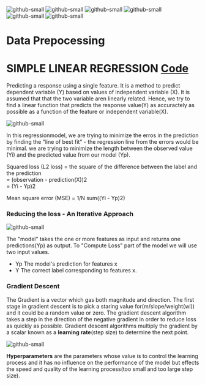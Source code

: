 ![github-small](https://camo.githubusercontent.com/bd3ac351e28b6e6d6a5dbe73fc4d6f49c87fe713e73f3a582ddfcc74633e2e39/68747470733a2f2f696d672e736869656c64732e696f2f62616467652f436f64652d507974686f6e2d696e666f726d6174696f6e616c3f7374796c653d666c6174266c6f676f3d707974686f6e266c6f676f436f6c6f723d776869746526636f6c6f723d333737364142)
![github-small](https://camo.githubusercontent.com/aa7054917c7c8fe73c9b61cdb674f7412c9c423d0aebf02ca478453ca7f0959b/68747470733a2f2f696d672e736869656c64732e696f2f62616467652f50616e6461732d696e666f726d6174696f6e616c3f7374796c653d666c6174266c6f676f3d70616e646173266c6f676f436f6c6f723d776869746526636f6c6f723d313530343538)
![github-small](https://camo.githubusercontent.com/def6624f7f52d3909e8e858b934f994c85e7b45e5f82667cd1137690064e961f/68747470733a2f2f696d672e736869656c64732e696f2f62616467652f4e756d50792d696e666f726d6174696f6e616c3f7374796c653d666c6174266c6f676f3d6e756d7079266c6f676f436f6c6f723d776869746526636f6c6f723d303133323433)
![github-small](https://camo.githubusercontent.com/9fe7d0c5bc695009af51786bfd406ca73f7b371cb678ee668804b086569cf6a4/68747470733a2f2f696d672e736869656c64732e696f2f62616467652f53636950792d696e666f726d6174696f6e616c3f7374796c653d666c6174266c6f676f3d7363697079266c6f676f436f6c6f723d776869746526636f6c6f723d384341414536)
![github-small](https://camo.githubusercontent.com/b13a12c010ff1051c318e7ca156e0f3b827a667b59886e89fd4aba2f53d6f507/68747470733a2f2f696d672e736869656c64732e696f2f62616467652f5363696b69744c6561726e2d696e666f726d6174696f6e616c3f7374796c653d666c6174266c6f676f3d7363696b69742d6c6561726e266c6f676f436f6c6f723d776869746526636f6c6f723d463739333145)
![github-small](https://camo.githubusercontent.com/faefc02a56789ea753692fdbbab144c3ac8f6dc0747cefcc92acb588f407a298/68747470733a2f2f696d672e736869656c64732e696f2f62616467652f54656e736f72466c6f772d696e666f726d6174696f6e616c3f7374796c653d666c6174266c6f676f3d54656e736f72466c6f77266c6f676f436f6c6f723d776869746526636f6c6f723d464636463030)
# Data Prepocessing






# SIMPLE LINEAR REGRESSION [Code](https://github.com/Seetharamkoya/100-Days-Of-ML-Code/blob/master/simple_Linear%20Regression.ipynb)
Predicting a response using a single feature.
It is a method to predict dependent variable (Y) based on values of independent variable (X). It is assumed that that the two variable aren linearly related. Hence, we try to find a linear function that predicts the response value(Y) as  accuractely as possible as a function of the feature or independent variable(X).

![github-small](https://www.skysilk.com/blog/wp-content/uploads/2018/09/SimpleLinearRegressionEquation.jpg)

In this regressionmodel, we are trying to minimize the erros in the prediction by finding the "line of best fit"  - the regression line from the errors would be minimal. we are trying to minimize the length between the observed value (Yi) and the predicted value from our model (Yp).

Squared loss (L2 loss) =  the square of the difference between the label and the prediction\
                       = (observation - prediction(X))2\
                       = (Yi - Yp)2
                          
Mean square error (MSE) = 1/N sum((Yi - Yp)2)

### Reducing the loss - An Iterative Approach
![github-small](https://developers.google.com/machine-learning/crash-course/images/GradientDescentDiagram.svg)

The "model" takes the one or more features as input and returns one predictions(Yp) as output. To "Compute Loss" part of the model we will use two input values.
- Yp The model's prediction for features x
- Y The correct label corresponding to features x.
### Gradient Descent
The Gradient is a vector which gas both magnitude and direction. The first stage in gradient descent is to pick a staring value for(m/slope/weight(wi)) and it could be a random value or zero. The gradient descent algorithm takes a step in the direction of the negative gradient in order to reduce loss as quickly as possible. Gradient descent algorithms multiply the gradient by a scalar known as a **learning rate**(step size) to determine the next point.

![github-small](https://developers.google.com/machine-learning/crash-course/images/GradientDescentNegativeGradient.svg)

**Hyperparameters** are the parameters whose value is to control the learning process and it has no influence on the performance of the model but effects the speed and quality of the learning process(too small and too large step size).




